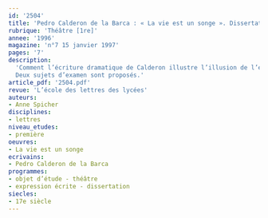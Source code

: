 ```yaml
---
id: '2504'
title: 'Pedro Calderon de la Barca : « La vie est un songe ». Dissertation '
rubrique: 'Théâtre [1re]'
annee: '1996'
magazine: 'n°7 15 janvier 1997'
pages: '7'
description: 
  'Comment l’écriture dramatique de Calderon illustre l’illusion de l’existence…
  Deux sujets d’examen sont proposés.'
article_pdf: '2504.pdf'
revue: 'L’école des lettres des lycées'
auteurs:
- Anne Spicher
disciplines:
- lettres
niveau_etudes:
- première
oeuvres:
- La vie est un songe
ecrivains:
- Pedro Calderon de la Barca
programmes:
- objet d’étude - théâtre
- expression écrite - dissertation
siecles:
- 17e siècle
---
```

